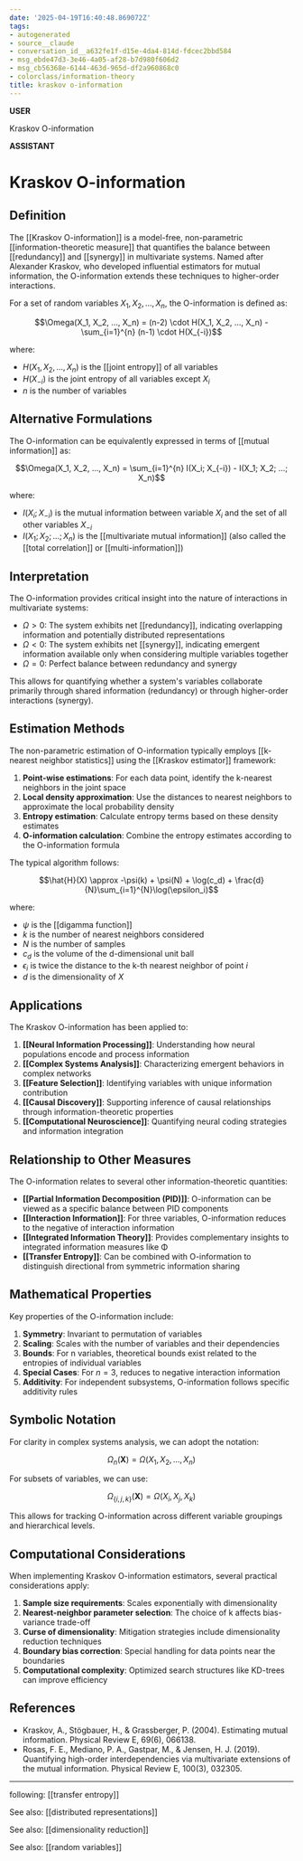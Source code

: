 ```yaml
---
date: '2025-04-19T16:40:48.869072Z'
tags:
- autogenerated
- source__claude
- conversation_id__a632fe1f-d15e-4da4-814d-fdcec2bbd584
- msg_ebde47d3-3e46-4a05-af28-b7d980f606d2
- msg_cb56368e-6144-463d-965d-df2a960868c0
- colorclass/information-theory
title: kraskov o-information
---
```


**USER**

Kraskov O-information


**ASSISTANT**

# Kraskov O-information

## Definition

The [[Kraskov O-information]] is a model-free, non-parametric [[information-theoretic measure]] that quantifies the balance between [[redundancy]] and [[synergy]] in multivariate systems. Named after Alexander Kraskov, who developed influential estimators for mutual information, the O-information extends these techniques to higher-order interactions.

For a set of random variables $X_1, X_2, ..., X_n$, the O-information is defined as:

$$\Omega(X_1, X_2, ..., X_n) = (n-2) \cdot H(X_1, X_2, ..., X_n) - \sum_{i=1}^{n} (n-1) \cdot H(X_{-i})$$

where:
- $H(X_1, X_2, ..., X_n)$ is the [[joint entropy]] of all variables
- $H(X_{-i})$ is the joint entropy of all variables except $X_i$
- $n$ is the number of variables

## Alternative Formulations

The O-information can be equivalently expressed in terms of [[mutual information]] as:

$$\Omega(X_1, X_2, ..., X_n) = \sum_{i=1}^{n} I(X_i; X_{-i}) - I(X_1; X_2; ...; X_n)$$

where:
- $I(X_i; X_{-i})$ is the mutual information between variable $X_i$ and the set of all other variables $X_{-i}$
- $I(X_1; X_2; ...; X_n)$ is the [[multivariate mutual information]] (also called the [[total correlation]] or [[multi-information]])

## Interpretation

The O-information provides critical insight into the nature of interactions in multivariate systems:

- $\Omega > 0$: The system exhibits net [[redundancy]], indicating overlapping information and potentially distributed representations
- $\Omega < 0$: The system exhibits net [[synergy]], indicating emergent information available only when considering multiple variables together
- $\Omega = 0$: Perfect balance between redundancy and synergy

This allows for quantifying whether a system's variables collaborate primarily through shared information (redundancy) or through higher-order interactions (synergy).

## Estimation Methods

The non-parametric estimation of O-information typically employs [[k-nearest neighbor statistics]] using the [[Kraskov estimator]] framework:

1. **Point-wise estimations**: For each data point, identify the k-nearest neighbors in the joint space
2. **Local density approximation**: Use the distances to nearest neighbors to approximate the local probability density
3. **Entropy estimation**: Calculate entropy terms based on these density estimates
4. **O-information calculation**: Combine the entropy estimates according to the O-information formula

The typical algorithm follows:

$$\hat{H}(X) \approx -\psi(k) + \psi(N) + \log(c_d) + \frac{d}{N}\sum_{i=1}^{N}\log(\epsilon_i)$$

where:
- $\psi$ is the [[digamma function]]
- $k$ is the number of nearest neighbors considered
- $N$ is the number of samples
- $c_d$ is the volume of the d-dimensional unit ball
- $\epsilon_i$ is twice the distance to the k-th nearest neighbor of point $i$
- $d$ is the dimensionality of $X$

## Applications

The Kraskov O-information has been applied to:

1. **[[Neural Information Processing]]**: Understanding how neural populations encode and process information
2. **[[Complex Systems Analysis]]**: Characterizing emergent behaviors in complex networks
3. **[[Feature Selection]]**: Identifying variables with unique information contribution
4. **[[Causal Discovery]]**: Supporting inference of causal relationships through information-theoretic properties
5. **[[Computational Neuroscience]]**: Quantifying neural coding strategies and information integration

## Relationship to Other Measures

The O-information relates to several other information-theoretic quantities:

- **[[Partial Information Decomposition (PID)]]**: O-information can be viewed as a specific balance between PID components
- **[[Interaction Information]]**: For three variables, O-information reduces to the negative of interaction information
- **[[Integrated Information Theory]]**: Provides complementary insights to integrated information measures like Φ
- **[[Transfer Entropy]]**: Can be combined with O-information to distinguish directional from symmetric information sharing

## Mathematical Properties

Key properties of the O-information include:

1. **Symmetry**: Invariant to permutation of variables
2. **Scaling**: Scales with the number of variables and their dependencies
3. **Bounds**: For n variables, theoretical bounds exist related to the entropies of individual variables
4. **Special Cases**: For $n=3$, reduces to negative interaction information
5. **Additivity**: For independent subsystems, O-information follows specific additivity rules

## Symbolic Notation

For clarity in complex systems analysis, we can adopt the notation:

$$\Omega_n(\mathbf{X}) = \Omega(X_1, X_2, ..., X_n)$$

For subsets of variables, we can use:

$$\Omega_{\{i,j,k\}}(\mathbf{X}) = \Omega(X_i, X_j, X_k)$$

This allows for tracking O-information across different variable groupings and hierarchical levels.

## Computational Considerations

When implementing Kraskov O-information estimators, several practical considerations apply:

1. **Sample size requirements**: Scales exponentially with dimensionality
2. **Nearest-neighbor parameter selection**: The choice of k affects bias-variance trade-off
3. **Curse of dimensionality**: Mitigation strategies include dimensionality reduction techniques
4. **Boundary bias correction**: Special handling for data points near the boundaries
5. **Computational complexity**: Optimized search structures like KD-trees can improve efficiency

## References

- Kraskov, A., Stögbauer, H., & Grassberger, P. (2004). Estimating mutual information. Physical Review E, 69(6), 066138.
- Rosas, F. E., Mediano, P. A., Gastpar, M., & Jensen, H. J. (2019). Quantifying high-order interdependencies via multivariate extensions of the mutual information. Physical Review E, 100(3), 032305.


---


following: [[transfer entropy]]

See also: [[distributed representations]]


See also: [[dimensionality reduction]]


See also: [[random variables]]